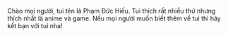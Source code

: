 Chào mọi người, tui tên là Phạm Đức Hiếu.
Tui thích rất nhiều thứ nhưng thích nhất là anime và game.
Nếu mọi người muốn biết thêm về tui thì hãy kết bạn với tui nha!
